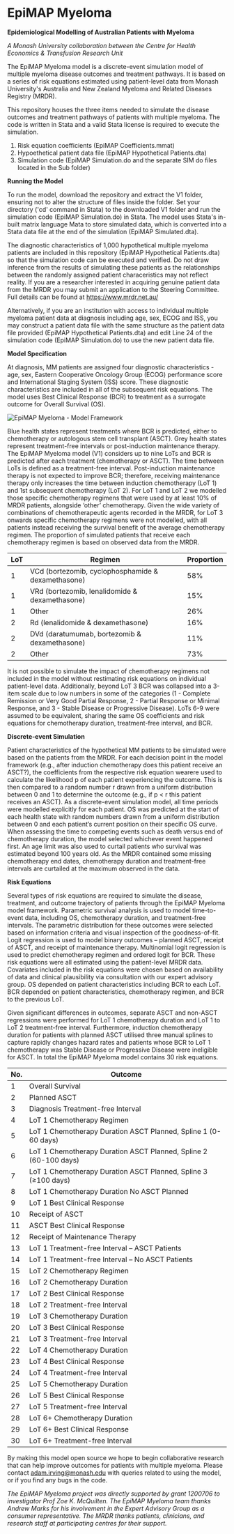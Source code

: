 # EpiMAP Myeloma

**Epidemiological Modelling of Australian Patients with Myeloma**

_A Monash University collaboration between the Centre for Health Economics & Transfusion Research Unit_

The EpiMAP Myeloma model is a discrete-event simulation model of multiple myeloma disease outcomes and treatment pathways. It is based on a series of risk equations estimated using patient-level data from Monash University's Australia and New Zealand Myeloma and Related Diseases Registry (MRDR).

This repository houses the three items needed to simulate the disease outcomes and treatment pathways of patients with multiple myeloma. The code is written in Stata and a valid Stata license is required to execute the simulation.

1. Risk equation coefficients (EpiMAP Coefficients.mmat)
2. Hypoethetical patient data file (EpiMAP Hypothetical Patients.dta)
3. Simulation code (EpiMAP Simulation.do and the separate SIM do files located in the Sub folder)

**Running the Model**

To run the model, download the repository and extract the V1 folder, ensuring not to alter the structure of files inside the folder. Set your directory ('cd' command in Stata) to the downloaded V1 folder and run the simulation code (EpiMAP Simulation.do) in Stata. The model uses Stata's in-built matrix language Mata to store simulated data, which is converted into a Stata data file at the end of the simulation (EpiMAP Simulated.dta).

The diagnostic characteristics of 1,000 hypothetical multiple myeloma patients are included in this repository (EpiMAP Hypothetical Patients.dta) so that the simulation code can be executed and verified. Do not draw inference from the results of simulating these patients as the relationships between the randomly assigned patient characeristics may not reflect reality. If you are a researcher interested in acquiring genuine patient data from the MRDR you may submit an application to the Steering Committee. Full details can be found at https://www.mrdr.net.au/

Alternatively, if you are an institution with access to individual multiple myeloma patient data at diagnosis including age, sex, ECOG and ISS, you may construct a patient data file with the same structure as the patient data file provided (EpiMAP Hypothetical Patients.dta) and edit Line 24 of the simulation code (EpiMAP Simulation.do) to use the new patient data file.

**Model Specification**

At diagnosis, MM patients are assigned four diagnostic characteristics - age, sex, Eastern Cooperative Oncology Group (ECOG) performance score and International Staging System (ISS) score. These diagnostic characteristics are included in all of the subsequent risk equations. The model uses Best Clinical Response (BCR) to treatment as a surrogate outcome for Overall Survival (OS).

![EpiMAP Myeloma - Model Framework](https://github.com/user-attachments/assets/3ae58966-9eb4-4a9a-b9b6-509fb8b1d952)

Blue health states represent treatments where BCR is predicted, either to chemotherapy or autologous stem cell transplant (ASCT). Grey health states represent treatment-free intervals or post-induction maintenance therapy. The EpiMAP Myeloma model (V1) considers up to nine LoTs and BCR is predicted after each treatment (chemotherapy or ASCT). The time between LoTs is defined as a treatment-free interval. Post-induction maintenance therapy is not expected to improve BCR; therefore, receiving maintenance therapy only increases the time between induction chemotherapy (LoT 1) and 1st subsequent chemotherapy (LoT 2). For LoT 1 and LoT 2 we modelled those specific chemotherapy regimens that were used by at least 10% of MRDR patients, alongside ‘other’ chemotherapy. Given the wide variety of combinations of chemotherapeutic agents recorded in the MRDR, for LoT 3 onwards specific chemotherapy regimens were not modelled, with all patients instead receiving the survival benefit of the average chemotherapy regimen. The proportion of simulated patients that receive each chemotherapy regimen is based on observed data from the MRDR.

| LoT | Regimen | Proportion | 
| --- | ------- | ---------- |
| 1 | VCd (bortezomib, cyclophosphamide & dexamethasone) | 58% |
| 1 | VRd (bortezomib, lenalidomide & dexamethasone) | 15% |
| 1 | Other | 26% |
| 2 | Rd (lenalidomide & dexamethasone) | 16% |
| 2 | DVd (daratumumab, bortezomib & dexamethasone) | 11% |
| 2 | Other | 73% |

It is not possible to simulate the impact of chemotherapy regimens not included in the model without restimating risk equations on individual patient-level data. Additionally, beyond LoT 3 BCR was collapsed into a 3-item scale due to low numbers in some of the categories (1 - Complete Remission or Very Good Partial Response, 2 - Partial Response or Minimal Response, and 3 - Stable Disease or Progressive Disease). LoTs 6-9 were assumed to be equivalent, sharing the same OS coefficients and risk equations for chemotherapy duration, treatment-free interval, and BCR.

**Discrete-event Simulation**

Patient characteristics of the hypothetical MM patients to be simulated were based on the patients from the MRDR. For each decision point in the model framework (e.g., after induction chemotherapy does this patient receive an ASCT?), the coefficients from the respective risk equation wearere used to calculate the likelihood p of each patient experiencing the outcome. This is then compared to a random number r drawn from a uniform distribution between 0 and 1 to determine the outcome (e.g., if p < r this patient receives an ASCT). As a discrete-event simulation model, all time periods were modelled explicitly for each patient. OS was predicted at the start of each health state with random numbers drawn from a uniform distribution between 0 and each patient’s current position on their specific OS curve. When assessing the time to competing events such as death versus end of chemotherapy duration, the model selected whichever event happened first. An age limit was also used to curtail patients who survival was estimated beyond 100 years old. As the MRDR contained some missing chemotherapy end dates, chemotherapy duration and treatment-free intervals are curtailed at the maximum observed in the data. 

**Risk Equations**

Several types of risk equations are required to simulate the disease, treatment, and outcome trajectory of patients through the EpiMAP Myeloma model framework. Parametric survival analysis is used to model time-to-event data, including OS, chemotherapy duration, and treatment-free intervals. The parametric distribution for these outcomes were selected based on information criteria and visual inspection of the goodness-of-fit. Logit regression is used to model binary outcomes – planned ASCT, receipt of ASCT, and receipt of maintenance therapy. Multinomial logit regression is used to predict chemotherapy regimen and ordered logit for BCR. These risk equations were all estimated using the patient-level MRDR data. Covariates included in the risk equations were chosen based on availability of data and clinical plausibility via consultation with our expert advisory group. OS depended on patient characteristics including BCR to each LoT. BCR depended on patient characteristics, chemotherapy regimen, and BCR to the previous LoT. 

Given significant differences in outcomes, separate ASCT and non-ASCT regressions were performed for LoT 1 chemotherapy duration and LoT 1 to LoT 2 treatment-free interval. Furthermore, induction chemotherapy duration for patients with planned ASCT utilised three manual splines to capture rapidly changes hazard rates and patients whose BCR to LoT 1 chemotherapy was Stable Disease or Progressive Disease were ineligible for ASCT. In total the EpiMAP Myeloma model contains 30 risk equations.

| No. | Outcome |
| --- | ------- | 
| 1 | Overall Survival | 
| 2 | Planned ASCT |
| 3 | Diagnosis Treatment-free Interval |
| 4 | LoT 1 Chemotherapy Regimen |
| 5 | LoT 1 Chemotherapy Duration ASCT Planned, Spline 1 (0-60 days) |
| 6 | LoT 1 Chemotherapy Duration ASCT Planned, Spline 2 (60-100 days) | 
| 7 | LoT 1 Chemotherapy Duration ASCT Planned, Spline 3 (≥100 days) |
| 8 | LoT 1 Chemotherapy Duration No ASCT Planned |
| 9 | LoT 1 Best Clinical Response |
| 10 | Receipt of ASCT |
| 11 | ASCT Best Clinical Response |
| 12 | Receipt of Maintenance Therapy | 
| 13 | LoT 1 Treatment-free Interval – ASCT Patients |
| 14 | LoT 1 Treatment-free Interval – No ASCT Patients |
| 15 | LoT 2 Chemotherapy Regimen |
| 16 | LoT 2 Chemotherapy Duration |
| 17 | LoT 2 Best Clinical Response |
| 18 | LoT 2 Treatment-free Interval | 
| 19 | LoT 3 Chemotherapy Duration |
| 20 | LoT 3 Best Clinical Response |
| 21 | LoT 3 Treatment-free Interval |
| 22 | LoT 4 Chemotherapy Duration |
| 23 | LoT 4 Best Clinical Response |
| 24 | LoT 4 Treatment-free Interval |
| 25 | LoT 5 Chemotherapy Duration |
| 26 | LoT 5 Best Clinical Response |
| 27 | LoT 5 Treatment-free Interval |
| 28 | LoT 6+ Chemotherapy Duration |
| 29 | LoT 6+ Best Clinical Response |
| 30 | LoT 6+ Treatment-free Interval |

By making this model open source we hope to begin collaborative research that can help improve outcomes for patients with multiple myeloma. Please contact adam.irving@monash.edu with queries related to using the model, or if you find any bugs in the code.

_The EpiMAP Myeloma project was directly supported by grant 1200706 to investigator Prof Zoe K. McQuilten. The EpiMAP Myeloma team thanks Andrew Marks for his involvement in the Expert Advisory Group as a consumer representative. The MRDR thanks patients, clinicians, and research staff at participating centres for their support._
